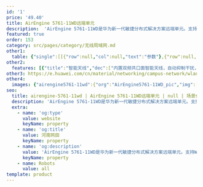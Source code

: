 ```yaml
---
id: '1'
price: '49.40'
title: AirEngine 5761-11WD远端单元
description:  'AirEngine 5761-11WD是华为新一代敏捷分布式解决方案远端单元。支持Wi-Fi 6 （802.11ax）标准。内置智能天线，信号随用户而动，带来更好的覆盖效果。支持2×2 MIMO，2.4GHz和5GHz双频同时提供业务，整机速率可达1.775Gbps，适用于酒店、宿舍、医院等室内覆盖场景。'
featured: true
order: 153
category: src/pages/category/无线局域网.md
other1: 
  table: {"single":[[{"row":null,"col":null,"text":"参数"},{"row":null,"col":null,"text":"AirEngine 5761-11WD"}],[{"row":null,"col":null,"text":"尺寸（ 宽 x 深 x 高）"},{"row":null,"col":null,"text":"86mm x 160mm x 38mm"}],[{"row":null,"col":null,"text":"电源输入"},{"row":null,"col":null,"text":"DC：12V±10%\nPoE供电：满足802.3af以太网供电标准\n说明：802.3af时，USB功能受限"}],[{"row":null,"col":null,"text":"最大功耗"},{"row":null,"col":null,"text":"12.7W（不包含USB）\n说明：实际最大功耗遵照不同国家和地区法规而有所不同"}],[{"row":null,"col":null,"text":"最大用户数"},{"row":null,"col":null,"text":"≤1024\n说明：使用环境不同实际用户数存在差异"}],[{"row":null,"col":null,"text":"工作温度"},{"row":null,"col":null,"text":"0℃ ～+40℃"}],[{"row":null,"col":null,"text":"天线类型"},{"row":null,"col":null,"text":"内置智能天线"}],[{"row":null,"col":null,"text":"MIMO:空间流"},{"row":null,"col":null,"text":"2.4GHz: 2×2:2，5GHz：2×2:2"}],[{"row":null,"col":null,"text":"无线协议"},{"row":null,"col":null,"text":"802.11a/b/g/n/ac/ac wave2/ax"}],[{"row":null,"col":null,"text":"最高速率"},{"row":null,"col":null,"text":"1.775Gbps"}]]}
other2:
  features: [{"title":"智能天线","dec":["内置双频共口面智能天线，自动抑制干扰，覆盖半径提升20%，同位置信号强度提升100%，给用户带来稳定无死角的覆盖"]},{"title":"丰富的接口","dec":["提供1x1GE电口，4xGE下行接口，2xRJ45直通口（兼容RJ11）"]},{"title":"云管理","dec":["可通过华为云管理平台对AP设备及业务进行管理和运维，节省网络运维成本"]}]
other3: https://e.huawei.com/cn/material/networking/campus-network/wlan/27f19bd9f0b54e649ca897bbb832d5fb
other4:
  images: {"airengine5761-11wd":{"org":"AirEngine5761-11WD_pic","img":["front.webp","front_bottom.webp","front_left.webp","front_right.webp","rear.webp","rear_bottom.webp"]}}
seo:
  title: airengine-5761-11wd | AirEngine 5761-11WD远端单元 | null | 场景化产品系列 | 无线局域网 | 企业网络
  description: 'AirEngine 5761-11WD是华为新一代敏捷分布式解决方案远端单元。支持Wi-Fi 6 （802.11ax）标准。内置智能天线，信号随用户而动，带来更好的覆盖效果。支持2×2 MIMO，2.4GHz和5GHz双频同时提供业务，整机速率可达1.775Gbps，适用于酒店、宿舍、医院等室内覆盖场景。'
  extra:
    - name: 'og:type'
      value: website
      keyName: property
    - name: 'og:title'
      value: 河南网田
      keyName: property
    - name: 'og:description'
      value: 'AirEngine 5761-11WD是华为新一代敏捷分布式解决方案远端单元。支持Wi-Fi 6 （802.11ax）标准。内置智能天线，信号随用户而动，带来更好的覆盖效果。支持2×2 MIMO，2.4GHz和5GHz双频同时提供业务，整机速率可达1.775Gbps，适用于酒店、宿舍、医院等室内覆盖场景。'
      keyName: property
    - name: Robots
      value: all
template: product
---
```


